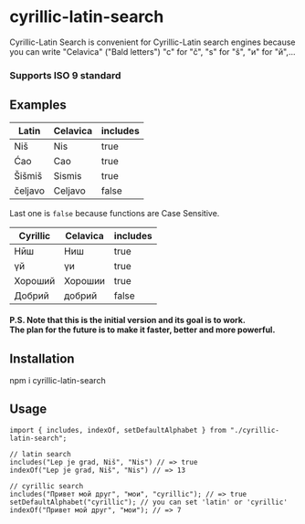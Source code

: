 # cyrillic-latin-search

Cyrillic-Latin Search is convenient for Cyrillic-Latin search engines because you can write "Celavica" ("Bald letters") "c" for "č", "s" for "š", "и" for "й",...

### Supports ISO 9 standard

## Examples

| Latin   | Celavica | includes |
| ------- | -------- | -------- |
| Niš     | Nis      | true     |
| Ćao     | Cao      | true     |
| Šišmiš  | Sismis   | true     |
| čeljavo | Celjavo  | false    |

Last one is `false` because functions are Case Sensitive.
<br>

| Cyrillic | Celavica | includes |
| -------- | -------- | -------- |
| Нӣш      | Ниш      | true     |
| үй       | үи       | true     |
| Хороший  | Хорошии  | true     |
| Добрий   | добрий   | false    |


#### P.S. Note that this is the initial version and its goal is to work. <br> The plan for the future is to make it faster, better and more powerful.

## Installation

npm i cyrillic-latin-search

## Usage

```
import { includes, indexOf, setDefaultAlphabet } from "./cyrillic-latin-search";

// latin search
includes("Lep je grad, Niš", "Nis") // => true
indexOf("Lep je grad, Niš", "Nis") // => 13

// cyrillic search
includes("Привет мой друг", "мои", "cyrillic"); // => true
setDefaultAlphabet("cyrillic"); // you can set 'latin' or 'cyrillic'
indexOf("Привет мой друг", "мои"); // => 7
```

